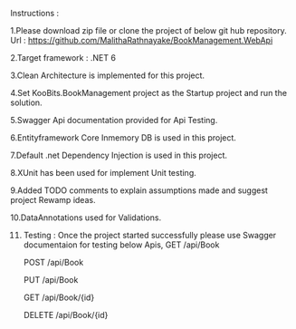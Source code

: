 Instructions : 

1.Please download zip file or clone the project of below git hub repository.
    Url : https://github.com/MalithaRathnayake/BookManagement.WebApi

2.Target framework : .NET 6

3.Clean Architecture is implemented for this project. 

4.Set KooBits.BookManagement project as the Startup project and run the solution.

5.Swagger Api documentation provided for Api Testing.

6.Entityframework Core Inmemory DB is used in this project.

7.Default .net Dependency Injection is used in this project.

8.XUnit has been used for implement Unit testing.

9.Added TODO comments to explain assumptions made and suggest project Rewamp ideas.

10.DataAnnotations used for Validations.

11. Testing : Once the project started successfully please use Swagger documentaion for testing below Apis,
    GET
    /api/Book

    POST
    /api/Book

    PUT
    /api/Book

    GET
    /api/Book/{id}

    DELETE
    /api/Book/{id}
    
